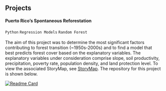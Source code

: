 ## Projects 

#### Puerto Rico’s Spontaneous Reforestation 
`Python` `Regression Models` `Random Forest` 
<br>
<br>
The aim of this project was to determine the most significant factors contributing to forest transition (~1950s-2000s) and to find a model that best predicts forest cover based on the explanatory variables. The explanatory variables under consideration comprise slope, soil productivity, precipitation, poverty rate, population density, and land protection level. To view the associated StoryMap, see [StoryMap](https://storymaps.arcgis.com/stories/b8961440d1604d7aba09ebcb268fe07a). The repository for this project is shown below.

[![Readme Card](https://github-readme-stats.vercel.app/api/pin/?username=mattiegisselbeck&repo=puerto-rico-forest-transition)](https://github.com/mattiegisselbeck/puerto-rico-forest-transition)
